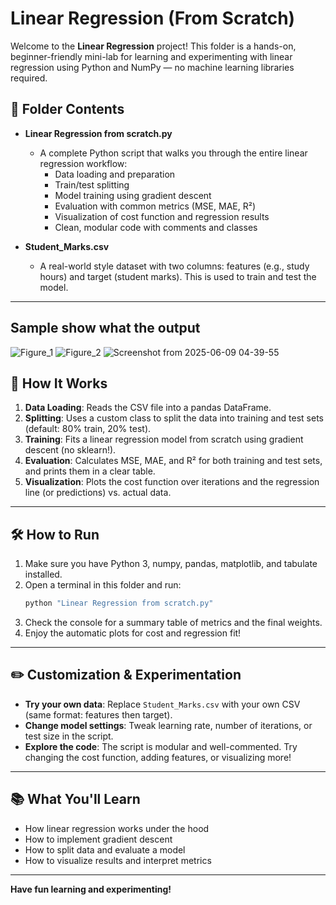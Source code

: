 # Linear Regression (From Scratch)

Welcome to the **Linear Regression** project! This folder is a hands-on, beginner-friendly mini-lab for learning and experimenting with linear regression using Python and NumPy — no machine learning libraries required.

## 📂 Folder Contents

- **Linear Regression from scratch.py**
  - A complete Python script that walks you through the entire linear regression workflow:
    - Data loading and preparation
    - Train/test splitting
    - Model training using gradient descent
    - Evaluation with common metrics (MSE, MAE, R²)
    - Visualization of cost function and regression results
    - Clean, modular code with comments and classes

- **Student_Marks.csv**
  - A real-world style dataset with two columns: features (e.g., study hours) and target (student marks). This is used to train and test the model.

---
## Sample show what the output

![Figure_1](https://github.com/user-attachments/assets/3ff75f50-31e3-43d5-b0ed-9001505aa2c1)
![Figure_2](https://github.com/user-attachments/assets/62b774f4-3ae9-4ea2-8877-7af97d5033fe)
![Screenshot from 2025-06-09 04-39-55](https://github.com/user-attachments/assets/2353e632-67d7-4ca7-adb5-6aca5319835b)

## 🚀 How It Works

1. **Data Loading**: Reads the CSV file into a pandas DataFrame.
2. **Splitting**: Uses a custom class to split the data into training and test sets (default: 80% train, 20% test).
3. **Training**: Fits a linear regression model from scratch using gradient descent (no sklearn!).
4. **Evaluation**: Calculates MSE, MAE, and R² for both training and test sets, and prints them in a clear table.
5. **Visualization**: Plots the cost function over iterations and the regression line (or predictions) vs. actual data.

---

## 🛠️ How to Run

1. Make sure you have Python 3, numpy, pandas, matplotlib, and tabulate installed.
2. Open a terminal in this folder and run:
   ```bash
   python "Linear Regression from scratch.py"
   ```
3. Check the console for a summary table of metrics and the final weights.
4. Enjoy the automatic plots for cost and regression fit!

---

## ✏️ Customization & Experimentation

- **Try your own data**: Replace `Student_Marks.csv` with your own CSV (same format: features then target).
- **Change model settings**: Tweak learning rate, number of iterations, or test size in the script.
- **Explore the code**: The script is modular and well-commented. Try changing the cost function, adding features, or visualizing more!

---

## 📚 What You'll Learn
- How linear regression works under the hood
- How to implement gradient descent
- How to split data and evaluate a model
- How to visualize results and interpret metrics

---

**Have fun learning and experimenting!** 
